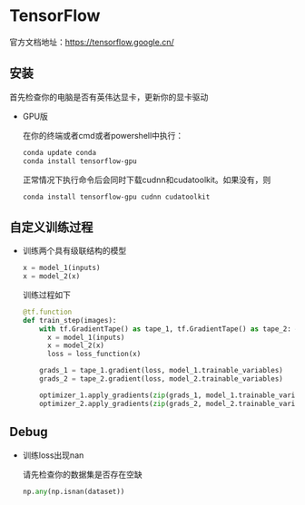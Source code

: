 # TensorFlow

官方文档地址：https://tensorflow.google.cn/

## 安装

首先检查你的电脑是否有英伟达显卡，更新你的显卡驱动

- GPU版

  在你的终端或者cmd或者powershell中执行：

  ```bash
  conda update conda
  conda install tensorflow-gpu
  ```

  正常情况下执行命令后会同时下载cudnn和cudatoolkit。如果没有，则

  ```bash
  conda install tensorflow-gpu cudnn cudatoolkit
  ```

  

## 自定义训练过程

- 训练两个具有级联结构的模型

    ```python
    x = model_1(inputs)
    x = model_2(x)
    ```

	训练过程如下

    ```python
    @tf.function
    def train_step(images):
        with tf.GradientTape() as tape_1, tf.GradientTape() as tape_2: #创建两个梯度带
          x = model_1(inputs)
          x = model_2(x)
          loss = loss_function(x)
	
        grads_1 = tape_1.gradient(loss, model_1.trainable_variables)
        grads_2 = tape_2.gradient(loss, model_2.trainable_variables)
	
        optimizer_1.apply_gradients(zip(grads_1, model_1.trainable_variables))
        optimizer_2.apply_gradients(zip(grads_2, model_2.trainable_variables))
	```

## Debug

- 训练loss出现nan

  请先检查你的数据集是否存在空缺

  ```python
  np.any(np.isnan(dataset))
  ```

  
